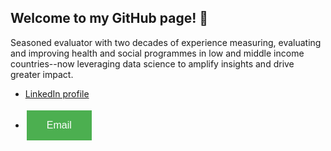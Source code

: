 ## Welcome to my GitHub page! 👋

Seasoned evaluator with two decades of experience measuring, evaluating and improving health and social programmes in low and middle income countries--now leveraging data science to amplify insights and drive greater impact. 

* [LinkedIn profile](https://www.linkedin.com/in/yashinlink/)

* <a href="mailto:yashinlink@gmail.com">
    <button style="background-color: #4CAF50; border: none; color: white; padding: 15px 32px; text-align: center; text-decoration: none; display: inline-block; font-size: 16px; margin: 4px 2px; cursor: pointer;">
        Email
    </button>
</a>

